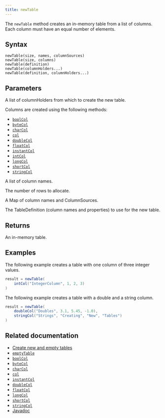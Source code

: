 ```yaml
---
title: newTable
---
```


The `newTable` method creates an in-memory table from a list of columns. Each column must have an equal number of elements.

## Syntax

```
newTable(size, names, columnSources)
newTable(size, columns)
newTable(definition)
newTable(columnHolders...)
newTable(definition, columnHolders...)
```

## Parameters

<ParamTable>
<Param name="columnHolders" type="ColumnHolder...">

A list of columnHolders from which to create the new table.

Columns are created using the following methods:

- [`boolCol`](./booleanCol.md)
- [`byteCol`](./byteCol.md)
- [`charCol`](./charCol.md)
- [`col`](./col.md)
- [`doubleCol`](./doubleCol.md)
- [`floatCol`](./floatCol.md)
- [`instantCol`](./instantCol.md)
- [`intCol`](./intCol.md)
- [`longCol`](./longCol.md)
- [`shortCol`](./shortCol.md)
- [`stringCol`](./stringCol.md)

</Param>
<Param name="names" type="String...">

A list of column names.

</Param>
<Param name="size" type="long">

The number of rows to allocate.

</Param>
<Param name="columns" type="Map">

A Map of column names and ColumnSources.

<!--TODO: add an example of this format?-->
</Param>
<Param name="definition" type="TableDefinition">

The TableDefinition (column names and properties) to use for the new table.

</Param>
</ParamTable>

## Returns

An in-memory table.

## Examples

The following example creates a table with one column of three integer values.

```groovy
result = newTable(
    intCol("IntegerColumn", 1, 2, 3)
)
```

The following example creates a table with a double and a string column.

```groovy
result = newTable(
    doubleCol("Doubles", 3.1, 5.45, -1.0),
    stringCol("Strings", "Creating", "New", "Tables")
)
```

<!--TODO: add more code examples for some of the other overloads-->

## Related documentation

- [Create new and empty tables](../../../how-to-guides/new-and-empty-table.md)
- [`emptyTable`](./emptyTable.md)
- [`boolCol`](./booleanCol.md)
- [`byteCol`](./byteCol.md)
- [`charCol`](./charCol.md)
- [`col`](./col.md)
- [`instantCol`](./instantCol.md)
- [`doubleCol`](./doubleCol.md)
- [`floatCol`](./floatCol.md)
- [`longCol`](./longCol.md)
- [`shortCol`](./shortCol.md)
- [`stringCol`](./stringCol.md)
- [Javadoc](https://deephaven.io/core/javadoc/io/deephaven/engine/util/TableTools.html#emptyTable(long))
